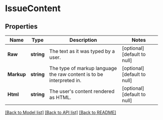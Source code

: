 # IssueContent

## Properties
Name | Type | Description | Notes
------------ | ------------- | ------------- | -------------
**Raw** | **string** | The text as it was typed by a user. | [optional] [default to null]
**Markup** | **string** | The type of markup language the raw content is to be interpreted in. | [optional] [default to null]
**Html** | **string** | The user&#39;s content rendered as HTML. | [optional] [default to null]

[[Back to Model list]](../README.md#documentation-for-models) [[Back to API list]](../README.md#documentation-for-api-endpoints) [[Back to README]](../README.md)


